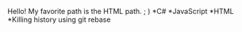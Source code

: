 Hello!
My favorite path is the HTML path. ; )
*C#
*JavaScript
*HTML
*Killing history using git rebase